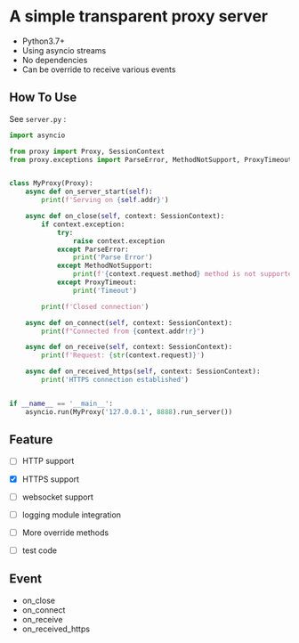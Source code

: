 # A simple transparent proxy server

- Python3.7+
- Using asyncio streams
- No dependencies
- Can be override to receive various events

## How To Use

See `server.py` :

```python
import asyncio

from proxy import Proxy, SessionContext
from proxy.exceptions import ParseError, MethodNotSupport, ProxyTimeout


class MyProxy(Proxy):
    async def on_server_start(self):
        print(f'Serving on {self.addr}')

    async def on_close(self, context: SessionContext):
        if context.exception:
            try:
                raise context.exception
            except ParseError:
                print('Parse Error')
            except MethodNotSupport:
                print(f'{context.request.method} method is not supported')
            except ProxyTimeout:
                print('Timeout')

        print(f'Closed connection')

    async def on_connect(self, context: SessionContext):
        print(f"Connected from {context.addr!r}")

    async def on_receive(self, context: SessionContext):
        print(f'Request: {str(context.request)}')

    async def on_received_https(self, context: SessionContext):
        print('HTTPS connection established')


if __name__ == '__main__':
    asyncio.run(MyProxy('127.0.0.1', 8888).run_server())

```

## Feature
- [ ] HTTP support
- [x] HTTPS support
- [ ] websocket support
- [ ] logging module integration
- [ ] More override methods
- [ ] test code


## Event
- on_close
- on_connect
- on_receive
- on_received_https
